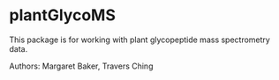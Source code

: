 # plantGlycoMS
This package is for working with plant glycopeptide mass spectrometry data.

Authors: Margaret Baker, Travers Ching
